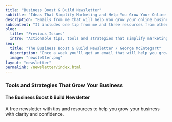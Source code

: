 ```yaml
---
title: "Business Boost & Build Newsletter"
subtitle: "Ideas That Simplify Marketing and Help You Grow Your Online Business"
description: "Emails from me that will help you grow your online business. It includes one tip from me and three resources from others."
subcontent: "It includes one tip from me and three resources from others."
blog:
  title: "Previous Issues"
  intro: "Actionable tips, tools and strategies that simplify marketing and help you grow your business online."
seo:
  title: "The Business Boost & Build Newsletter / George McEntegart"
  description: "Once a week you'll get an email that will help you grow your business. It includes one tip from me and three resources from others."
  image: "newsletter.png"
layout: "newsletter"
permalink: /newsletter/index.html
---
```


### Tools and Strategies That Grow Your Business

#### The Business Boost & Build Newsletter

A free newsletter with tips and resources to help you grow your business with clarity and confidence.